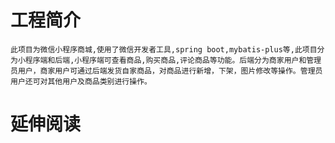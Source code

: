 # 工程简介
    此项目为微信小程序商城,使用了微信开发者工具,spring boot,mybatis-plus等,此项目分为小程序端和后端,小程序端可查看商品,购买商品,评论商品等功能。后端分为商家用户和管理员用户，商家用户可通过后端发货自家商品，对商品进行新增，下架，图片修改等操作。管理员用户还可对其他用户及商品类别进行操作。
# 延伸阅读

